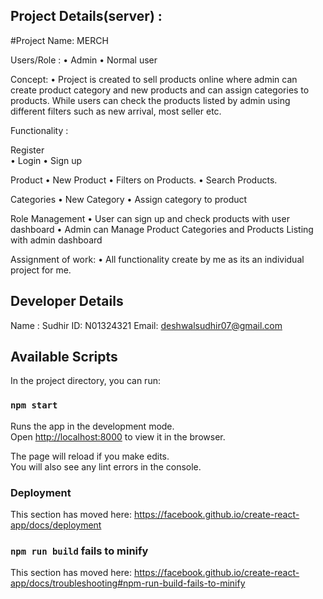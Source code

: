 ## Project Details(server) :
#Project Name: MERCH



Users/Role : 
•	Admin 
•	Normal user



Concept:
•	Project is created to sell products online where admin can create product category and new products and can assign categories to products. While users can check the products listed by admin using different filters such as new arrival, most seller etc.

Functionality :


Register  
•	Login
•	Sign up



Product
•	New Product
•	Filters on Products.
•	Search Products.




Categories
•	New Category
•	Assign category to product



Role Management 
•	User can sign up and check products with user dashboard
•	Admin can Manage Product Categories and Products Listing with admin dashboard




Assignment of work:
•	All functionality create by me as its an individual  project for me.





## Developer Details
Name : Sudhir
ID: N01324321
Email: deshwalsudhir07@gmail.com

## Available Scripts

In the project directory, you can run:

### `npm start`

Runs the app in the development mode.<br />
Open [http://localhost:8000](http://localhost:8000) to view it in the browser.

The page will reload if you make edits.<br />
You will also see any lint errors in the console.

### Deployment

This section has moved here: https://facebook.github.io/create-react-app/docs/deployment

### `npm run build` fails to minify

This section has moved here: https://facebook.github.io/create-react-app/docs/troubleshooting#npm-run-build-fails-to-minify
